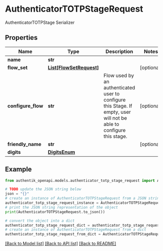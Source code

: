 # AuthenticatorTOTPStageRequest

AuthenticatorTOTPStage Serializer

## Properties

Name | Type | Description | Notes
------------ | ------------- | ------------- | -------------
**name** | **str** |  | 
**flow_set** | [**List[FlowSetRequest]**](FlowSetRequest.md) |  | [optional] 
**configure_flow** | **str** | Flow used by an authenticated user to configure this Stage. If empty, user will not be able to configure this stage. | [optional] 
**friendly_name** | **str** |  | [optional] 
**digits** | [**DigitsEnum**](DigitsEnum.md) |  | 

## Example

```python
from authentik_openapi.models.authenticator_totp_stage_request import AuthenticatorTOTPStageRequest

# TODO update the JSON string below
json = "{}"
# create an instance of AuthenticatorTOTPStageRequest from a JSON string
authenticator_totp_stage_request_instance = AuthenticatorTOTPStageRequest.from_json(json)
# print the JSON string representation of the object
print(AuthenticatorTOTPStageRequest.to_json())

# convert the object into a dict
authenticator_totp_stage_request_dict = authenticator_totp_stage_request_instance.to_dict()
# create an instance of AuthenticatorTOTPStageRequest from a dict
authenticator_totp_stage_request_from_dict = AuthenticatorTOTPStageRequest.from_dict(authenticator_totp_stage_request_dict)
```
[[Back to Model list]](../README.md#documentation-for-models) [[Back to API list]](../README.md#documentation-for-api-endpoints) [[Back to README]](../README.md)


